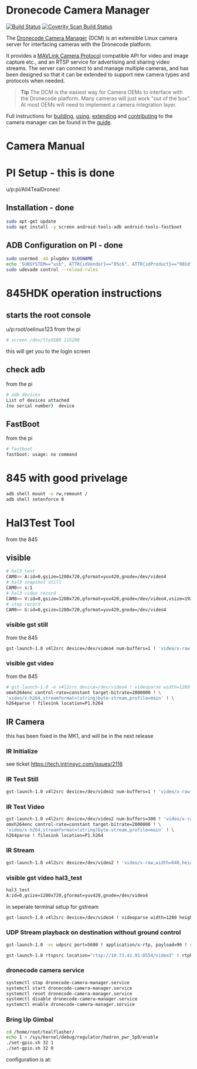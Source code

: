 # Dronecode Camera Manager

[![Build Status](https://travis-ci.org/Dronecode/camera-manager.svg?branch=master)](https://travis-ci.org/intel/camera-streaming-daemon)
<a href="https://scan.coverity.com/projects/01org-camera-streaming-daemon">
  <img alt="Coverity Scan Build Status"
       src="https://scan.coverity.com/projects/12056/badge.svg"/>
</a>

The [Dronecode Camera Manager](https://camera-manager.dronecode.org/en/) (DCM) is an extensible Linux camera server for interfacing cameras with the Dronecode platform. 

It provides a [MAVLink Camera Protocol](https://mavlink.io/en/protocol/camera.html) compatible API for video and image capture etc., and an RTSP service for advertising and sharing video streams. The server can connect to and manage multiple cameras, and has been designed so that it can be extended to support new camera types and protocols when needed. 

> **Tip** The DCM is the easiest way for Camera OEMs to interface with the Dronecode platform. Many cameras will just work "out of the box". At most OEMs will need to implement a camera integration layer.

Full instructions for [building](https://camera-manager.dronecode.org/en/getting_started/), [using](https://camera-manager.dronecode.org/en/guide/overview.html), [extending](https://camera-manager.dronecode.org/en/guide/extending.html) and [contributing](https://camera-manager.dronecode.org/en/contribute/) to the camera manager can be found in the [guide](https://camera-manager.dronecode.org/en/).

# Camera Manual 
# PI Setup - this is done
u/p:pi/All4TealDrones!

## Installation - done
```bash
sudo apt-get update
sudo apt install -y screen android-tools-adb android-tools-fastboot
```

## ADB Configuration on PI - done
```bash
sudo usermod -aG plugdev $LOGNAME
echo 'SUBSYSTEM=="usb", ATTR{idVendor}=="05c6", ATTR{idProduct}=="901d", MODE="0666"' >> /etc/udev/rules.d/50-usb-perms.conf
sudo udevadm control --reload-rules
```
# 845HDK operation instructions

## starts the root console

u/p:root/oelinux123
from the pi
```bash
# screen /dev/ttyUSB0 115200
```
this will get you to the login screen

## check adb
from the pi

```bash
# adb devices
List of devices attached
(no serial number)	device
```

## FastBoot
from the pi

```bash
# fastboot
fastboot: usage: no command
```

# 845 with good privelage

```bash
adb shell mount -o rw,remount /
adb shell setenforce 0
```

# Hal3Test Tool 
from the 845
## visible
```bash
# hal3_test
CAM0>> A:id=0,gsize=1280x720,gformat=yuv420,gnode=/dev/video4
# hal3 snapshot still
CAM0>> s:1
# hal3 video record
CAM0>> V:id=0,gsize=1280x720,gformat=yuv420,gnode=/dev/video4,vsize=1920x1080,ssize=1920x1080,sformat=jpeg,fpsrange=30-30,codectype=0,bitrate=16
# stop record
CAM0>> G:id=0,gsize=1280x720,gformat=yuv420,gnode=/dev/video4
```

### visible gst still
from the 845
```bash
gst-launch-1.0 v4l2src device=/dev/video4 num-buffers=1 ! 'video/x-raw,width=1920,height=1088' ! jpegenc ! filesink location=test.jpg
```

### visible gst video
from the 845
```bash
# gst-launch-1.0 -e v4l2src device=/dev/video4 ! videoparse width=1280 height=768 format=nv12 framerate=30 !  \ 
omxh264enc control-rate=constant target-bitrate=2000000 ! \
'video/x-h264,streamformat=(string)byte-stream,profile=main' ! \
h264parse ! filesink location=P1.h264
```

## IR Camera

this has been fixed in the MK1, and will be in the next release

### IR Initialize

see ticket https://tech.intrinsyc.com/issues/2116


### IR Test Still
```bash
gst-launch-1.0 v4l2src device=/dev/video2 num-buffers=1 ! 'video/x-raw,width=640,height=512' ! jpegenc ! filesink location=/data/misc/camera/IRStill.jpg
```

### IR Test Video
```bash
gst-launch-1.0 v4l2src device=/dev/video2 num-buffers=300 ! 'video/x-raw,width=640,height=512' ! \
omxh264enc control-rate=constant target-bitrate=2000000 ! \
'video/x-h264,streamformat=(string)byte-stream,profile=main' ! \
h264parse ! filesink location=P1.h264
```



### IR Stream
```bash
gst-launch-1.0 v4l2src device=/dev/video2 ! 'video/x-raw,width=640,height=512' ! queue ! videoflip video-direction=180 ! omxh264enc control-rate=constant target-bitrate=1000000 ! video/x-h264,profile=main ! rtph264pay pt=96 ! udpsink host=192.168.168.200 port=5600

```

### visible gst video hal3_test

```bash
hal3_test
A:id=0,gsize=1280x720,gformat=yuv420,gnode=/dev/video4
```

in seperate terminal setup for gstream
```bash
gst-launch-1.0 v4l2src device=/dev/video4 ! videoparse width=1280 height=768 format=nv12 framerate=30 ! queue ! videoflip video-direction=180 ! omxh264enc control-rate=constant target-bitrate=2000000 ! video/x-h264,profile=main ! rtph264pay pt=96 ! udpsink host=192.168.168.200 port=5601
```

### UDP Stream playback on destination without ground control
```bash
gst-launch-1.0 -vc udpsrc port=5600 ! application/x-rtp, payload=96 ! rtph264depay ! omxh264dec ! videoscale ! videorate ! videoconvert ! autovideosink
```

```bash
gst-launch-1.0 rtspsrc location="rtsp://10.73.41.91:8554/video3" ! rtph264depay ! h264parse ! omxh264dec ! videoscale ! videorate ! videoconvert ! autovideosink

```



### dronecode camera service
```bash
systemctl stop dronecode-camera-manager.service
systemctl start dronecode-camera-manager.service
systemctl reset dronecode-camera-manager.service
systemctl disable dronecode-camera-manager.service
systemctl enable dronecode-camera-manager.service
```

### Bring Up Gimbal
```bash
cd /home/root/tealflasher/
echo 1 > /sys/kernel/debug/regulator/hadron_pwr_5p0/enable 
./set-gpio.sh 32 1
./set-gpio.sh 32 0
```

configuration is at:
